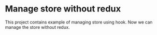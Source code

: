 # Manage store without redux
  This project contains example of managing store using hook.
Now we can manage the store without redux.

